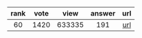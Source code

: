 
| rank | vote | view | answer | url |
|:-:|:-:|:-:|:-:|:-:|
|60|1420|633335|191| [url](http://stackoverflow.com/questions/101268/hidden-features-of-python) |
